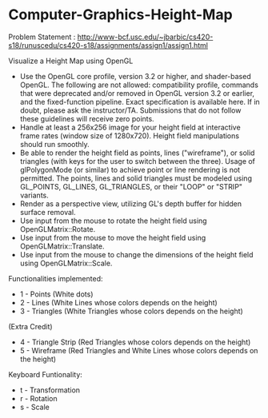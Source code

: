 # Computer-Graphics-Height-Map

Problem Statement : http://www-bcf.usc.edu/~jbarbic/cs420-s18/runuscedu/cs420-s18/assignments/assign1/assign1.html

Visualize a Height Map using OpenGL

- Use the OpenGL core profile, version 3.2 or higher, and shader-based OpenGL. The following are not allowed: compatibility profile, commands that were deprecated and/or removed in OpenGL version 3.2 or earlier, and the fixed-function pipeline. Exact specification is available here. If in doubt, please ask the instructor/TA. Submissions that do not follow these guidelines will receive zero points.
- Handle at least a 256x256 image for your height field at interactive frame rates (window size of 1280x720). Height field manipulations should run smoothly.
- Be able to render the height field as points, lines ("wireframe"), or solid triangles (with keys for the user to switch between the three). Usage of glPolygonMode (or similar) to achieve point or line rendering is not permitted. The points, lines and solid triangles must be modeled using GL_POINTS, GL_LINES, GL_TRIANGLES, or their "LOOP" or "STRIP" variants.
- Render as a perspective view, utilizing GL's depth buffer for hidden surface removal.
- Use input from the mouse to rotate the height field using OpenGLMatrix::Rotate.
- Use input from the mouse to move the height field using OpenGLMatrix::Translate.
- Use input from the mouse to change the dimensions of the height field using OpenGLMatrix::Scale.

Functionalities implemented:
- 1 - Points (White dots)
- 2 - Lines (White Lines whose colors depends on the height)
- 3 - Triangles (White Triangles whose colors depends on the height)

(Extra Credit)
- 4 - Triangle Strip (Red Triangles whose colors depends on the height)
- 5 - Wireframe (Red Triangles and White Lines whose colors depends on the height)

Keyboard Funtionality:
- t - Transformation
- r - Rotation
- s - Scale
